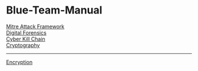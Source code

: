 # Blue-Team-Manual

<a href="https://github.com/brentgarren/Mitre-Attack-Framework">Mitre Attack Framework</a> <br>
<a href="https://github.com/brentgarren/Digital-Forensics">Digital Forensics</a> <br>
<a href="https://github.com/brentgarren/CyberKill-Chain">Cyber Kill Chain</a> <br>
<a href="https://github.com/brentgarren/cryptography/blob/main/README.md">Cryptography</a> <br>


--------------------

<a href="https://github.com/brentgarren/cryptography/blob/main/README.md">Encryption</a> <br>

